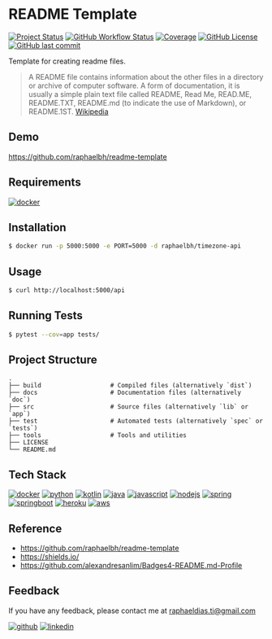 # README Template

[![Project Status](https://img.shields.io/static/v1?label=project%20status&message=in%20development&color=yellow&style=flat-square)](#)
[![GitHub Workflow Status](https://img.shields.io/github/workflow/status/raphaelbh/readme-template/workflow?style=flat-square)](#)
[![Coverage](https://img.shields.io/static/v1?label=coverage&message=95%&color=success&style=flat-square)](#)
[![GitHub License](https://img.shields.io/github/license/raphaelbh/readme-template?style=flat-square)](#)
[![GitHub last commit](https://img.shields.io/github/last-commit/raphaelbh/readme-template?style=flat-square)](#)

Template for creating readme files.

> A README file contains information about the other files in a directory or archive of computer software. A form of documentation, it is usually a simple plain text file called README, Read Me, READ.ME, README.TXT, README.md (to indicate the use of Markdown), or README.1ST. [Wikipedia](https://en.wikipedia.org/wiki/README)

## Demo

https://github.com/raphaelbh/readme-template

## Requirements

[![docker](https://img.shields.io/badge/Docker-2CA5E0?style=for-the-badge&logo=docker&logoColor=white)](https://www.docker.com/)

## Installation

```bash
$ docker run -p 5000:5000 -e PORT=5000 -d raphaelbh/timezone-api
```
    
## Usage

```bash
$ curl http://localhost:5000/api
```

## Running Tests

```bash
$ pytest --cov=app tests/
```

## Project Structure

    .
    ├── build                   # Compiled files (alternatively `dist`)
    ├── docs                    # Documentation files (alternatively `doc`)
    ├── src                     # Source files (alternatively `lib` or `app`)
    ├── test                    # Automated tests (alternatively `spec` or `tests`)
    ├── tools                   # Tools and utilities
    ├── LICENSE
    └── README.md

## Tech Stack

[![docker](https://img.shields.io/badge/Docker-2CA5E0?style=for-the-badge&logo=docker&logoColor=white)](https://www.docker.com/)
[![python](https://img.shields.io/badge/Python-FFD43B?style=for-the-badge&logo=python&logoColor=blue)](https://www.python.org/)
[![kotlin](https://img.shields.io/badge/Kotlin-0095D5?&style=for-the-badge&logo=kotlin&logoColor=white)](https://kotlinlang.org/)
[![java](https://img.shields.io/badge/Java-ED8B00?style=for-the-badge&logo=java&logoColor=white)](https://www.java.com/)
[![javascript](https://img.shields.io/badge/JavaScript-323330?style=for-the-badge&logo=javascript&logoColor=F7DF1E)](https://devdocs.io/javascript/)
[![nodejs](https://img.shields.io/badge/Node.js-339933?style=for-the-badge&logo=nodedotjs&logoColor=white)](https://nodejs.org/en/)
[![spring](https://img.shields.io/badge/Spring-6DB33F?style=for-the-badge&logo=spring&logoColor=white)](https://spring.io/)
[![springboot](https://img.shields.io/badge/Spring_Boot-F2F4F9?style=for-the-badge&logo=spring-boot)](https://spring.io/projects/spring-boot)
[![heroku](https://img.shields.io/badge/Heroku-430098?style=for-the-badge&logo=heroku&logoColor=white)](https://heroku.com)
[![aws](https://img.shields.io/badge/Amazon_AWS-FF9900?style=for-the-badge&logo=amazonaws&logoColor=white)](https://aws.amazon.com/)

## Reference

- https://github.com/raphaelbh/readme-template
- https://shields.io/
- https://github.com/alexandresanlim/Badges4-README.md-Profile

## Feedback

If you have any feedback, please contact me at raphaeldias.ti@gmail.com


[![github](https://img.shields.io/badge/GitHub-100000?style=for-the-badge&logo=github&logoColor=white)](https://github.com/raphaelbh)
[![linkedin](https://img.shields.io/badge/LinkedIn-0077B5?style=for-the-badge&logo=linkedin&logoColor=white)](https://www.linkedin.com/in/raphaelbh/)
